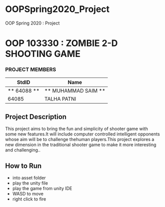 # OOPSpring2020_Project
OOP Spring 2020 : Project
# OOP 103330 : 	ZOMBIE 2-D SHOOTING GAME #
### PROJECT MEMBERS ###
StdID | Name
------------ | -------------
** 64088 ** | ** MUHAMMAD SAIM ** 
64085 | TALHA PATNI

## Project Description ##
This project aims to bring the fun and simplicity of shooter game with some new features.It will include computer controlled intelligent opponents whose aim will be to challenge thehuman players.This project explores a new dimension in the traditional shooter game to make it more interesting and challenging..

## How to Run ##
- into asset folder
- play the unity file
- play the game from unity IDE
- WASD to move
- right click to fire
